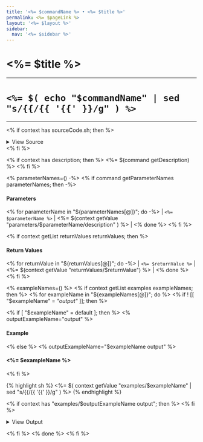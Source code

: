 ```yaml
---
title: '<%= $commandName %> • <%= $title %>'
permalink: <%= $pageLink %>
layout: '<%= $layout %>'
sidebar:
  nav: '<%= $sidebar %>'
---
```


# <%= $title %>

---

# `<%= $( echo "$commandName" | sed "s/{{/{{ '{{' }}/g" ) %>`

---

<% if context has sourceCode.sh; then %>

<details>
  <summary>View Source</summary>

{% highlight sh %}
<%= $( context getValue sourceCode.sh | sed "s/{{/{{ '{{' }}/g" ) %>
{% endhighlight %}

</details>
<% fi %>

<% if context has description; then %>
<%= $(command getDescription) %>
<% fi %>

<% parameterNames=() -%>
<% if command getParameterNames parameterNames; then -%>
#### Parameters

<% for parameterName in "${parameterNames[@]}"; do -%>
| `<%= $parameterName %>` | <%= $(context getValue "parameters/$parameterName/description" ) %> |
<% done %>
<% fi %>

<% if context getList returnValues returnValues; then %>
#### Return Values

<% for returnValue in "${returnValues[@]}"; do -%>
| `<%= $returnValue %>` | <%= $(context getValue "returnValues/$returnValue") %> |
<% done %>
<% fi %>

<% exampleNames=() %>
<% if context getList examples exampleNames; then %>
<% for exampleName in "${exampleNames[@]}"; do %>
<% if ! [[ "$exampleName" = *"output"* ]]; then %>

<% if [ "$exampleName" = default ]; then %>
<% outputExampleName="output" %>

#### Example

<% else %>
<% outputExampleName="$exampleName output" %>

#### <%= $exampleName %>

<% fi %>

{% highlight sh %}
<%= $( context getValue "examples/$exampleName"  | sed "s/{{/{{ '{{' }}/g" ) %>
{% endhighlight %}

<% if context has "examples/$outputExampleName output"; then %>
<% fi %>

<details>
  <summary>View Output</summary>

{% highlight sh %}
<%= $( context getValue "examples/$outputExampleName" | sed "s/{{/{{ '{{' }}/g" ) %>
{% endhighlight %}

</details>

<% fi %>
<% done %>
<% fi %>